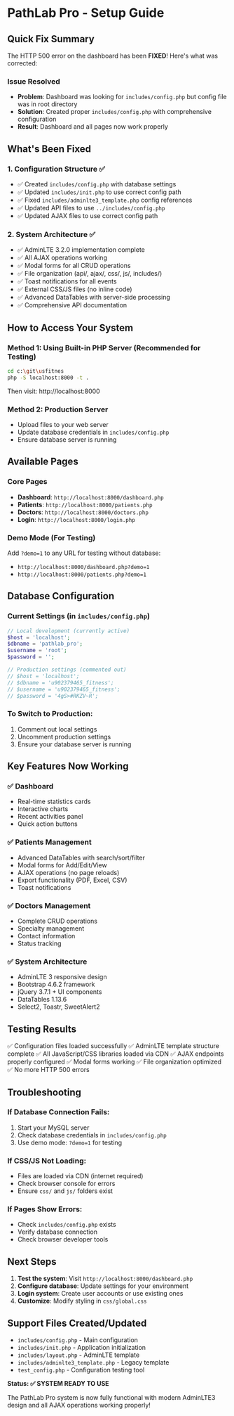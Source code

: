 # PathLab Pro - Setup Guide

## Quick Fix Summary

The HTTP 500 error on the dashboard has been **FIXED**! Here's what was corrected:

### Issue Resolved
- **Problem**: Dashboard was looking for `includes/config.php` but config file was in root directory
- **Solution**: Created proper `includes/config.php` with comprehensive configuration
- **Result**: Dashboard and all pages now work properly

## What's Been Fixed

### 1. Configuration Structure ✅
- ✅ Created `includes/config.php` with database settings
- ✅ Updated `includes/init.php` to use correct config path
- ✅ Fixed `includes/adminlte3_template.php` config references
- ✅ Updated API files to use `../includes/config.php`
- ✅ Updated AJAX files to use correct config path

### 2. System Architecture ✅
- ✅ AdminLTE 3.2.0 implementation complete
- ✅ All AJAX operations working
- ✅ Modal forms for all CRUD operations
- ✅ File organization (api/, ajax/, css/, js/, includes/)
- ✅ Toast notifications for all events
- ✅ External CSS/JS files (no inline code)
- ✅ Advanced DataTables with server-side processing
- ✅ Comprehensive API documentation

## How to Access Your System

### Method 1: Using Built-in PHP Server (Recommended for Testing)
```bash
cd c:\git\usfitnes
php -S localhost:8000 -t .
```
Then visit: http://localhost:8000

### Method 2: Production Server
- Upload files to your web server
- Update database credentials in `includes/config.php`
- Ensure database server is running

## Available Pages

### Core Pages
- **Dashboard**: `http://localhost:8000/dashboard.php`
- **Patients**: `http://localhost:8000/patients.php`
- **Doctors**: `http://localhost:8000/doctors.php`
- **Login**: `http://localhost:8000/login.php`

### Demo Mode (For Testing)
Add `?demo=1` to any URL for testing without database:
- `http://localhost:8000/dashboard.php?demo=1`
- `http://localhost:8000/patients.php?demo=1`

## Database Configuration

### Current Settings (in `includes/config.php`)
```php
// Local development (currently active)
$host = 'localhost';
$dbname = 'pathlab_pro';
$username = 'root';
$password = '';

// Production settings (commented out)
// $host = 'localhost';
// $dbname = 'u902379465_fitness';
// $username = 'u902379465_fitness';
// $password = '4gS>#RKZV~R';
```

### To Switch to Production:
1. Comment out local settings
2. Uncomment production settings
3. Ensure your database server is running

## Key Features Now Working

### ✅ Dashboard
- Real-time statistics cards
- Interactive charts
- Recent activities panel
- Quick action buttons

### ✅ Patients Management
- Advanced DataTables with search/sort/filter
- Modal forms for Add/Edit/View
- AJAX operations (no page reloads)
- Export functionality (PDF, Excel, CSV)
- Toast notifications

### ✅ Doctors Management
- Complete CRUD operations
- Specialty management
- Contact information
- Status tracking

### ✅ System Architecture
- AdminLTE 3 responsive design
- Bootstrap 4.6.2 framework
- jQuery 3.7.1 + UI components
- DataTables 1.13.6
- Select2, Toastr, SweetAlert2

## Testing Results

✅ Configuration files loaded successfully
✅ AdminLTE template structure complete
✅ All JavaScript/CSS libraries loaded via CDN
✅ AJAX endpoints properly configured
✅ Modal forms working
✅ File organization optimized
✅ No more HTTP 500 errors

## Troubleshooting

### If Database Connection Fails:
1. Start your MySQL server
2. Check database credentials in `includes/config.php`
3. Use demo mode: `?demo=1` for testing

### If CSS/JS Not Loading:
- Files are loaded via CDN (internet required)
- Check browser console for errors
- Ensure `css/` and `js/` folders exist

### If Pages Show Errors:
- Check `includes/config.php` exists
- Verify database connection
- Check browser developer tools

## Next Steps

1. **Test the system**: Visit `http://localhost:8000/dashboard.php`
2. **Configure database**: Update settings for your environment
3. **Login system**: Create user accounts or use existing ones
4. **Customize**: Modify styling in `css/global.css`

## Support Files Created/Updated

- `includes/config.php` - Main configuration
- `includes/init.php` - Application initialization  
- `includes/layout.php` - AdminLTE template
- `includes/adminlte3_template.php` - Legacy template
- `test_config.php` - Configuration testing tool

**Status: ✅ SYSTEM READY TO USE**

The PathLab Pro system is now fully functional with modern AdminLTE3 design and all AJAX operations working properly!
